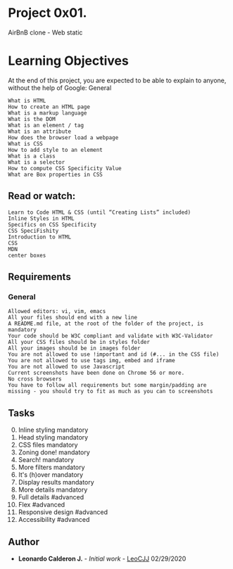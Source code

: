 # Project 0x01.

AirBnB clone - Web static

# Learning Objectives

At the end of this project, you are expected to be able to explain to anyone, without the help of Google:
General

    What is HTML
    How to create an HTML page
    What is a markup language
    What is the DOM
    What is an element / tag
    What is an attribute
    How does the browser load a webpage
    What is CSS
    How to add style to an element
    What is a class
    What is a selector
    How to compute CSS Specificity Value
    What are Box properties in CSS


## Read or watch:

    Learn to Code HTML & CSS (until “Creating Lists” included)
    Inline Styles in HTML
    Specifics on CSS Specificity
    CSS SpeciFishity
    Introduction to HTML
    CSS
    MDN
    center boxes



## Requirements

### General

    Allowed editors: vi, vim, emacs
    All your files should end with a new line
    A README.md file, at the root of the folder of the project, is mandatory
    Your code should be W3C compliant and validate with W3C-Validator
    All your CSS files should be in styles folder
    All your images should be in images folder
    You are not allowed to use !important and id (#... in the CSS file)
    You are not allowed to use tags img, embed and iframe
    You are not allowed to use Javascript
    Current screenshots have been done on Chrome 56 or more.
    No cross browsers
    You have to follow all requirements but some margin/padding are missing - you should try to fit as much as you can to screenshots


## Tasks

 0. Inline styling mandatory 
 1. Head styling mandatory 
 2. CSS files mandatory 
 3. Zoning done! mandatory
 4. Search! mandatory
 5. More filters mandatory
 6. It's (h)over mandatory
 7. Display results mandatory
 8. More details mandatory
 9. Full details #advanced
 10. Flex #advanced
 11. Responsive design #advanced
 12. Accessibility #advanced


## Author

* **Leonardo Calderon J.** - *Initial work* - [LeoCJJ](https://github.com/leocjj)
02/29/2020

